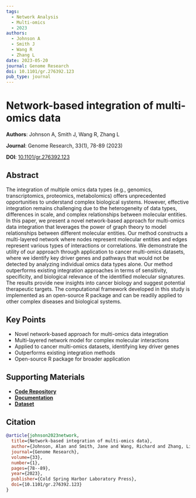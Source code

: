 ```yaml
---
tags:
  - Network Analysis
  - Multi-omics
  - 2023
authors:
  - Johnson A
  - Smith J
  - Wang R
  - Zhang L
date: 2023-05-20
journal: Genome Research
doi: 10.1101/gr.276392.123
pub_type: journal
---
```


# Network-based integration of multi-omics data

**Authors**: Johnson A, Smith J, Wang R, Zhang L

**Journal**: Genome Research, 33(1), 78-89 (2023)

**DOI**: [10.1101/gr.276392.123](https://doi.org/10.1101/gr.276392.123)

## Abstract

The integration of multiple omics data types (e.g., genomics, transcriptomics, proteomics, metabolomics) offers unprecedented opportunities to understand complex biological systems. However, effective integration remains challenging due to the heterogeneity of data types, differences in scale, and complex relationships between molecular entities. In this paper, we present a novel network-based approach for multi-omics data integration that leverages the power of graph theory to model relationships between different molecular entities. Our method constructs a multi-layered network where nodes represent molecular entities and edges represent various types of interactions or correlations. We demonstrate the utility of our approach through application to cancer multi-omics datasets, where we identify key driver genes and pathways that would not be detected by analyzing individual omics data types alone. Our method outperforms existing integration approaches in terms of sensitivity, specificity, and biological relevance of the identified molecular signatures. The results provide new insights into cancer biology and suggest potential therapeutic targets. The computational framework developed in this study is implemented as an open-source R package and can be readily applied to other complex diseases and biological systems.

## Key Points

- Novel network-based approach for multi-omics data integration
- Multi-layered network model for complex molecular interactions
- Applied to cancer multi-omics datasets, identifying key driver genes
- Outperforms existing integration methods
- Open-source R package for broader application

## Supporting Materials

- [**Code Repository**](https://github.com/mathbiolab/multiOmicsNet)
- [**Documentation**](https://mathbiolab.github.io/multiOmicsNet/)
- [**Dataset**](https://zenodo.org/record/23456)

## Citation

```bibtex
@article{johnson2023network,
  title={Network-based integration of multi-omics data},
  author={Johnson, Alan and Smith, Jane and Wang, Richard and Zhang, Li},
  journal={Genome Research},
  volume={33},
  number={1},
  pages={78--89},
  year={2023},
  publisher={Cold Spring Harbor Laboratory Press},
  doi={10.1101/gr.276392.123}
}
```

